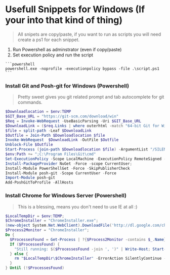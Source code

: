 # Usefull Snippets for Windows (If your into that kind of thing)
> All snipets are copy/paste, if you want to run as scripts you will need create a ps1 for each snippet.
  1. Run Powershell as adminstrator (even if copy/paste)
  2. Set execution policy and run the script
  
    ```powershell 
    powershell.exe -noprofile -executionpolicy bypass -file .\script.ps1
    ```

### Install Git and Posh-git for Windows (Powershell)
> Pretty sweet gives you git related prompt and tab autocomplete for git commands.
```powershell
$Downloadlocation = $env:TEMP
$GIT_Base_URL = "https://git-scm.com/download/win"
$Req = Invoke-WebRequest -UseBasicParsing -Uri $GIT_Base_URL
$DownloadLink = ($req.Links | where outerhtml -match "64-bit Git for Windows Setup").href
$file = split-path -Leaf $DownloadLink
$Outfile = Join-Path $Downloadlocation $file
Invoke-WebRequest  $DownloadLink -OutFile $Outfile
Unblock-File $Outfile
Start-Process (join-path $Downloadlocation $file) -ArgumentList "/SILENT" -Wait
$env:Path += ";C:\Program Files\Git\cmd"
Set-ExecutionPolicy -Scope LocalMachine -ExecutionPolicy RemoteSigned -Force
Install-PackageProvider NuGet -Force -scope CurrentUser;
Install-Module PowerShellGet -Force -SkipPublisherCheck
Install-Module posh-git -Scope CurrentUser -Force
Import-Module posh-git
Add-PoshGitToProfile -AllHosts
```

### Install Chrome for Windows Server (Powershell)
> This is a blessing, means you don't need to use IE at all :)
```powershell
$LocalTempDir = $env:TEMP;
$ChromeInstaller = "ChromeInstaller.exe"; 
(new-object System.Net.WebClient).DownloadFile('http://dl.google.com/chrome/install/375.126/chrome_installer.exe', "$LocalTempDir\$ChromeInstaller"); & "$LocalTempDir\$ChromeInstaller" /silent /install; 
$Process2Monitor = "ChromeInstaller"; 
Do { 
  $ProcessesFound = Get-Process | ?{$Process2Monitor -contains $_.Name} | Select-Object -ExpandProperty Name; 
  If ($ProcessesFound) { 
    "Still running: $($ProcessesFound -join ', ')" | Write-Host; Start-Sleep -Seconds 2 
  } else {
    rm "$LocalTempDir\$ChromeInstaller" -ErrorAction SilentlyContinue -Verbose 
  } 
} Until (!$ProcessesFound)
```